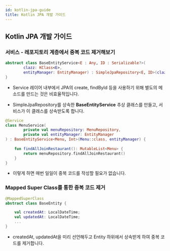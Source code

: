 ```yaml
---
id: kotlin-jpa-guide
title: Kotlin JPA 개발 가이드
---
```


## Kotlin JPA 개발 가이드

### 서비스 - 레포지토리 계층에서 중복 코드 제거해보기

```kotlin
abstract class BaseEntityService<E : Any, ID : Serializable?>(
        clazz: KClass<E>,
        entityManager: EntityManager) : SimpleJpaRepository<E, ID>(clazz.java, entityManager) {
}
```

- Service 레이어 내부에서 JPA의 create, findById 등을 사용하기 위해 별도의 메소드를 만드는 것은 비효율적입니다.

- SimpleJpaRepository를 상속한 **BaseEntityService** 추상 클래스를 만들고, 서비스가 이 클래스를 상속받도록 합니다.

```kotlin
@Service
class MenuService(
        private val menuRepository: MenuRepository,
        private val entityManager: EntityManager
) : BaseEntityService<Menu, Int>(Menu::class, entityManager) {
​
    fun findAllJoinRestaurant(): MutableList<Menu> {
        return menuRepository.findAllJoinRestaurant()
    }
}
```

- 이렇게 하면 매번 일일이 중복 코드를 작성할 필요가 없습니다.

### Mapped Super Class를 통한 중복 코드 제거

```kotlin
@MappedSuperClass
abstract class BaseEntity {

    val createdAt: LocalDateTime;
    val updatedAt: LocalDateTime;
    ...
}
```

- createdAt, updatedAt을 미리 선언해두고 Entity 하위에서 상속받게 하여 중복 코드를 제거합니다.
